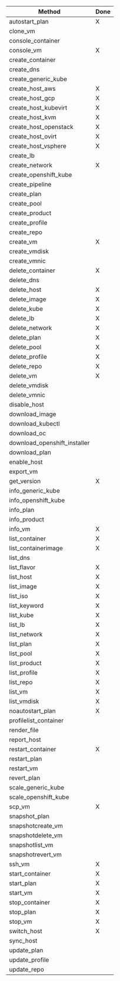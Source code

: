 |Method                       |Done  |
|---------------------------- |------|
|autostart_plan               | X    |
|clone_vm                     |      |
|console_container            |      |
|console_vm                   | X    |
|create_container             |      |
|create_dns                   |      |
|create\_generic_kube         |      |
|create\_host_aws             | X    |
|create\_host_gcp             | X    |
|create\_host_kubevirt        | X    |
|create\_host_kvm             | X    |
|create\_host_openstack       | X    |
|create\_host_ovirt           | X    |
|create\_host_vsphere         | X    |
|create_lb                    |      |
|create_network               | X    |
|create\_openshift_kube       |      |
|create_pipeline              |      |
|create_plan                  |      |
|create_pool                  |      |
|create_product               |      |
|create_profile               |      |
|create_repo                  |      |
|create_vm                    | X    |
|create_vmdisk                |      |
|create_vmnic                 |      |
|delete_container             | X    |
|delete_dns                   |      |
|delete_host                  | X    |
|delete_image                 | X    |
|delete_kube                  | X    |
|delete_lb                    | X    |
|delete_network               | X    |
|delete_plan                  | X    |
|delete_pool                  | X    |
|delete_profile               | X    |
|delete_repo                  | X    |
|delete_vm                    | X    |
|delete_vmdisk                |      |
|delete_vmnic                 |      |
|disable_host                 |      |
|download_image               |      |
|download_kubectl             |      |
|download_oc                  |      |
|download\_openshift_installer|      |
|download_plan                |      |
|enable_host                  |      |
|export_vm                    |      |
|get_version                  | X    |
|info\_generic_kube           |      |
|info\_openshift_kube         |      |
|info_plan                    |      |
|info_product                 |      |
|info_vm                      | X    |
|list_container               | X    |
|list_containerimage          | X    |
|list_dns                     |      |
|list_flavor                  | X    |
|list_host                    | X    |
|list_image                   | X    |
|list_iso                     | X    |
|list_keyword                 | X    |
|list_kube                    | X    |
|list_lb                      | X    |
|list_network                 | X    |
|list_plan                    | X    |
|list_pool                    | X    |
|list_product                 | X    |
|list_profile                 | X    |
|list_repo                    | X    |
|list_vm                      | X    |
|list_vmdisk                  | X    |
|noautostart_plan             | X    |
|profilelist_container        |      |
|render_file                  |      |
|report_host                  |      |
|restart_container            | X    |
|restart_plan                 |      |
|restart_vm                   |      |
|revert_plan                  |      |
|scale\_generic_kube          |      |
|scale\_openshift_kube        |      |
|scp_vm                       |  X   |
|snapshot_plan                |      |
|snapshotcreate_vm            |      |
|snapshotdelete_vm            |      |
|snapshotlist_vm              |      |
|snapshotrevert_vm            |      |
|ssh_vm                       |   X  |
|start_container              |   X  |
|start_plan                   |   X  |
|start_vm                     |   X  |
|stop_container               |   X  |
|stop_plan                    |   X  |
|stop_vm                      |   X  |
|switch_host                  |   X  |
|sync_host                    |      |
|update_plan                  |      |
|update_profile               |      |
|update_repo                  |      |
